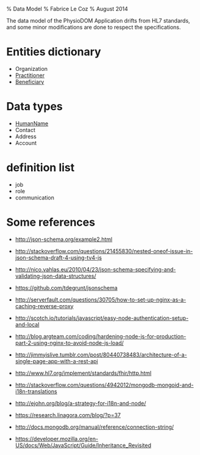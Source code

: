 % Data Model
% Fabrice Le Coz
% August 2014

The data model of the PhysioDOM Application drifts from HL7 standards, and some minor modifications are done to respect 
the specifications.

# Entities dictionary

 - Organization
 - [Practitioner][Practitioner]
 - [Beneficiary][Beneficiary]

# Data types

 - [HumanName](data-type.md)
 - Contact
 - Address
 - Account

# definition list

 - job
 - role
 - communication

[Practitioner]: practitioner.md "Practitioner Data model"
[Beneficiary]: beneficiary.md "Beneficiary Data model"
[Organization]: organization.md "Organization Data model"

# Some references

 - http://json-schema.org/example2.html
 - http://stackoverflow.com/questions/21455830/nested-oneof-issue-in-json-schema-draft-4-using-tv4-js
 - http://nico.vahlas.eu/2010/04/23/json-schema-specifying-and-validating-json-data-structures/
 - https://github.com/tdegrunt/jsonschema

 - http://serverfault.com/questions/30705/how-to-set-up-nginx-as-a-caching-reverse-proxy
 - http://scotch.io/tutorials/javascript/easy-node-authentication-setup-and-local
 - http://blog.argteam.com/coding/hardening-node-js-for-production-part-2-using-nginx-to-avoid-node-js-load/
 - http://jimmyislive.tumblr.com/post/80440738483/architecture-of-a-single-page-app-with-a-rest-api

 - http://www.hl7.org/implement/standards/fhir/http.html

 - http://stackoverflow.com/questions/4942012/mongodb-mongoid-and-i18n-translations
 - http://ejohn.org/blog/a-strategy-for-i18n-and-node/
 - https://research.linagora.com/blog/?p=37

 - http://docs.mongodb.org/manual/reference/connection-string/

 - https://developer.mozilla.org/en-US/docs/Web/JavaScript/Guide/Inheritance_Revisited